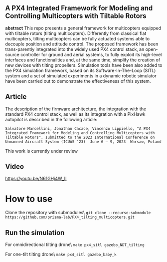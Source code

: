 ## A PX4 Integrated Framework for Modeling and Controlling Multicopters with Tiltable Rotors

__abstract__ This repo presents a general framework for multicopters equipped with tiltable rotors (tilting multicopters). Differently from classical flat multicopters, tilting multicopters can be fully actuated systems able to decouple position and attitude control. The proposed framework has been trans-parently integrated into the widely used PX4 control stack, an open-source controller for ground and aerial systems, to fully exploit its high-level interfaces and functionalities and, at the same time, simplify the creation of new devices with tilting propellers. Simulation tools have been also added to the PX4 simulation framework, based on its Software-In-The-Loop (SITL) system and a set of simulated experiments in a dynamic robotic simulator have been carried out to demonstrate the effectiveness of this system. 

## Article 
The description of the firmware architecture, the integration with the standard PX4 control stack, as well as its integration with a PixHawk autopilot is described in the following article:

``Salvatore Marcellini, Jonathan Cacace, Vincenzo Lippiello, "A PX4 Integrated Framework for Modeling and Controlling Multicopters with Tiltable Rotors", submitted to the 2023 International Conference on Unmanned Aircraft System (ICUAS ’23)  June 6 – 9, 2023  Warsaw, Poland``

This work is currently under review

## Video
https://youtu.be/N61GHj4W_II

# How to use
Clone the repository with submodules\\
`git clone --recurse-submodule https://github.com/prisma-lab/PX4_tilting_multicopters.git`

## Run the simulation
For omnidirectional tilting drone\\
`make px4_sitl gazebo_NDT_tilting`

For one-tilt tilting drone\\
`make px4_sitl gazebo_baby_k`

